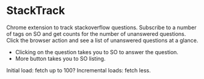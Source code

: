 # StackTrack

Chrome extension to track stackoverflow questions. Subscribe to a number
of tags on SO and get counts for the number of unanswered questions.
Click the browser action and see a list of unanswered questions at a
glance.

- Clicking on the question takes you to SO to answer the question.
- More button takes you to SO listing.

Initial load: fetch up to 100?
Incremental loads: fetch less.
